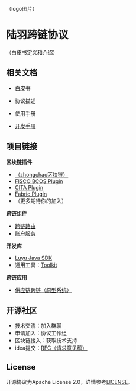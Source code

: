 （logo图片）

# 陆羽跨链协议

（白皮书定义和介绍）



## 相关文档

* 白皮书

* 协议描述

* 使用手册

* [开发手册](doc/develop.md)

## 项目链接

**区块链插件**

* [（zhongchao区块链）](https://gitee.com/luyu-community/brochain-plugin)
* [FISCO BCOS Plugin](https://gitee.com/luyu-community/fisco-bcos-plugin)
* [CITA Plugin](https://gitee.com/luyu-community/cita-plugin)
* [Fabric Plugin](https://gitee.com/luyu-community/fabric-plugin)
* （更多期待你的加入）

**跨链组件**

* [跨链路由](https://gitee.com/luyu-community/router)
* [账户服务](https://gitee.com/luyu-community/account-manager)

**开发库**

* [Luyu Java SDK](https://gitee.com/luyu-community/luyu-java-sdk)
* 通用工具：[Toolkit](https://gitee.com/luyu-community/toolkit)

**跨链应用**

* [供应链跨链（原型系统）](https://gitee.com/luyu-community/cross-supply-chain)

## 开源社区

* 技术交流：加入群聊
* 申请加入：协议工作组
* 区块链接入：获取技术支持
* idea提交：[RFC（请求意见稿）](https://gitee.com/luyu-community/rfcs)

## License

开源协议为Apache License 2.0，详情参考[LICENSE](./LICENSE)。

